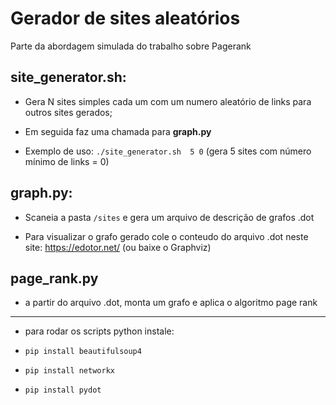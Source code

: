 # Gerador de sites aleatórios

Parte da abordagem simulada do trabalho sobre Pagerank

## site_generator.sh:

- Gera N sites simples cada um com um numero aleatório de links para outros sites gerados;

- Em seguida faz uma chamada para **graph.py**

- Exemplo de uso: `./site_generator.sh  5 0` (gera 5 sites com número mínimo de links  = 0)

## graph.py:

- Scaneia a pasta `/sites` e gera um arquivo de descrição de grafos .dot

- Para visualizar o grafo gerado cole o conteudo do arquivo .dot neste site: https://edotor.net/     (ou baixe o Graphviz)

## page_rank.py

- a partir do arquivo .dot, monta um grafo e aplica o algoritmo page rank

---

- para rodar os scripts python instale:


- ```pip install beautifulsoup4```
- ```pip install networkx```
- ```pip install pydot```
